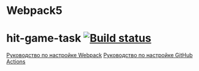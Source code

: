 # Webpack5

# hit-game-task [![Build status](https://ci.appveyor.com/api/projects/status/l4sum12jybbojdmn?svg=true)](https://ci.appveyor.com/project/grinal82/hit-game-task)

[Руководство по настройке Webpack](https://webpack.js.org/guides/)
[Руководство по настройке GitHub Actions](https://docs.github.com/en/actions/quickstart)
